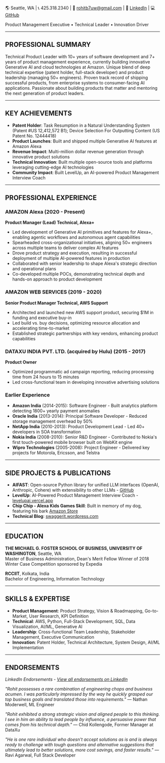 🌎 Seattle, WA | 📞 425.318.2340 | 📧 rohitb7uw@gmail.com | 👔 [LinkedIn](https://www.linkedin.com/in/rohitbhattacharjee/) | 💻 [GitHub](https://github.com/OddballInnovator)

Product Management Executive • Technical Leader • Innovation Driver

---

## PROFESSIONAL SUMMARY
Technical Product Leader with 10+ years of software development and 7+ years of product management experience, currently building innovative Generative AI and cloud technologies at Amazon. Unique blend of deep technical expertise (patent holder, full-stack developer) and product leadership (managing 50+ engineers). Proven track record of shipping successful products, from enterprise systems to consumer-facing AI applications. Passionate about building products that matter and mentoring the next generation of product leaders.

---

## KEY ACHIEVEMENTS
- **Patent Holder**: Task Resumption in a Natural Understanding System (Patent #US 12,412,572 В1); Device Selection For Outputting Content (US Patent No. 12444418)
- **Product Launches**: Built and shipped multiple Generative AI features at Amazon Alexa
- **Revenue Impact**: Multi-million dollar revenue generation through innovative product solutions
- **Technical Innovation**: Built multiple open-source tools and platforms leveraging cutting-edge AI technologies
- **Community Impact**: Built LevelUp, an AI-powered Product Management Interview Coach

---

## PROFESSIONAL EXPERIENCE

### AMAZON Alexa (2020 - Present)
**Product Manager (Lead) Technical, Alexa+**
- Led development of Generative AI primitives and features for Alexa+, enabling agentic workflows and autonomous agent capabilities
- Spearheaded cross-organizational initiatives, aligning 50+ engineers across multiple teams to deliver complex AI features
- Drove product strategy and execution, resulting in successful deployment of multiple AI-powered features in production
- Collaborated with senior leadership to shape Alexa's strategic direction and operational plans
- Co-developed multiple POCs, demonstrating technical depth and hands-on approach to product development

### AMAZON WEB SERVICES (2019 - 2020)
**Senior Product Manager Technical, AWS Support**
- Architected and launched new AWS support product, securing $1M in funding and executive buy-in
- Led build vs. buy decisions, optimizing resource allocation and accelerating time-to-market
- Established strategic partnerships with key vendors, enhancing product capabilities

### DATAXU INDIA PVT. LTD. (acquired by Hulu) (2015 - 2017)
**Product Owner**
- Optimized programmatic ad campaign reporting, reducing processing time from 24 hours to 15 minutes
- Led cross-functional team in developing innovative advertising solutions

### Earlier Experience
- **Amazon India** (2014-2015): Software Engineer - Built analytics platform detecting 1800+ yearly payment anomalies
- **Oracle India** (2013-2014): Principal Software Developer - Reduced storage management overhead by 50%
- **NetApp India** (2010-2013): Product Development Lead - Led 40+ developers in SOA transformation
- **Nokia India** (2008-2010): Senior R&D Engineer - Contributed to Nokia's first touch-powered mobile browser built on WebKit engine
- **Wipro Technologies** (2005-2008): Project Engineer - Delivered key projects for Motorola, Ericsson, and Telstra

---

## SIDE PROJECTS & PUBLICATIONS
- **AIFAST**: Open-source Python library for unified LLM interfaces (OpenAI, Anthropic, Cohere) with extensibility to other LLMs - [GitHub](https://github.com/OddballInnovator/AIFAST)
- **LevelUp**: AI-Powered Product Management Interview Coach - [levelupai.vercel.app](https://levelupai.vercel.app/)
- **Chip Chip - Alexa Kids Games Skill**: Built in memory of my dog, featuring his bark [Amazon Store](https://www.amazon.com/dp/B08K2MJBYW/)
- **Technical Blog**: [swaggerit.wordpress.com](https://swaggerit.wordpress.com/)

---

## EDUCATION
**THE MICHAEL G. FOSTER SCHOOL OF BUSINESS, UNIVERSITY OF WASHINGTON**, Seattle, WA  
Master of Business Administration, Dean's Merit Fellow
Winner of 2018 Winter Case Competition sponsored by Expedia

**RCCIIT**, Kolkata, India  
Bachelor of Engineering, Information Technology

---

## SKILLS & EXPERTISE
- **Product Management**: Product Strategy, Vision & Roadmapping, Go-to-Market, User Research, KPI Definition
- **Technical**: AWS, Python, Full-Stack Development, SQL, Data Visualization, AI/ML, Generative AI
- **Leadership**: Cross-functional Team Leadership, Stakeholder Management, Executive Communication
- **Innovation**: Patent Holder, Technical Architecture, System Design, AI/ML Implementation

---

## ENDORSEMENTS
*LinkedIn Endorsements - [View all endorsements on LinkedIn](https://www.linkedin.com/in/rohitbhattacharjee/)*

*"Rohit possesses a rare combination of engineering chops and business acumen. I was particularly impressed by the way he quickly grasped our top business goals and translated those into requirements."* — Nathan Moderwell, ML Engineer

*"Rohit exhibited a strong strategic vision and aligned people to this thinking. I see in him an ability to lead people by influence, a persuasive power that comes from his technical depth."* — Chid Kollengode, Former Manager at DataXu

*"He is one rare individual who doesn't accept solutions as is and is always ready to challenge with tough questions and alternative suggestions that ultimately lead to better solutions, more cost savings, and faster results."* — Ravi Agarwal, Full Stack Developer

